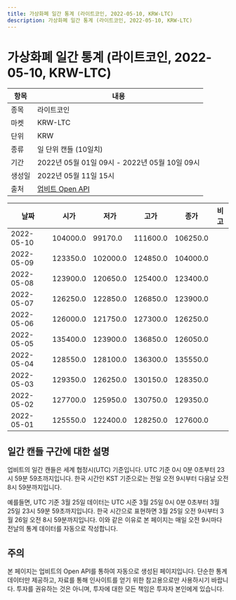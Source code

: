 ```yaml
---
title: 가상화폐 일간 통계 (라이트코인, 2022-05-10, KRW-LTC)
description: 가상화폐 일간 통계 (라이트코인, 2022-05-10, KRW-LTC)
---
```



가상화폐 일간 통계 (라이트코인, 2022-05-10, KRW-LTC)
===

|항목|내용|
|--|--|
|종목|라이트코인|
|마켓|KRW-LTC|
|단위|KRW|
|종류|일 단위 캔들 (10일치)|
|기간|2022년 05월 01일 09시 - 2022년 05월 10일 09시|
|생성일|2022년 05월 11일 15시|
|출처|[업비트 Open API](https://docs.upbit.com)|


|날짜|시가|저가|고가|종가|비고|
|--|--|--|--|--|--|
|2022-05-10|104000.0|99170.0|111600.0|106250.0|    |
|2022-05-09|123350.0|102000.0|124850.0|104000.0|    |
|2022-05-08|123900.0|120650.0|125400.0|123400.0|    |
|2022-05-07|126250.0|122850.0|126850.0|123900.0|    |
|2022-05-06|126000.0|121750.0|127300.0|126250.0|    |
|2022-05-05|135400.0|123900.0|136850.0|126050.0|    |
|2022-05-04|128550.0|128100.0|136300.0|135550.0|    |
|2022-05-03|129350.0|126250.0|130150.0|128350.0|    |
|2022-05-02|127700.0|125950.0|130750.0|129350.0|    |
|2022-05-01|125550.0|122400.0|128250.0|127600.0|    |


일간 캔들 구간에 대한 설명
---


업비트의 일간 캔들은 세계 협정시(UTC) 기준입니다. 
UTC 기준 0시 0분 0초부터 23시 59분 59초까지입니다. 
한국 시간인 KST 기준으로는 전일 오전 9시부터 다음날 오전 8시 59분까지입니다. 


예를들면, UTC 기준 3월 25일 데이터는 UTC 시준 3월 25일 0시 0분 0초부터 3월 25일 23시 59분 59초까지입니다. 
한국 시간으로 표현하면 3월 25일 오전 9시부터 3월 26일 오전 8시 59분까지입니다. 
이와 같은 이유로 본 페이지는 매일 오전 9시마다 전날의 통계 데이터를 자동으로 작성합니다. 


주의
---


본 페이지는 업비트의 Open API를 통하여 자동으로 생성된 페이지입니다. 
단순한 통계 데이터만 제공하고, 자료를 통해 인사이트를 얻기 위한 참고용으로만 사용하시기 바랍니다. 
투자를 권유하는 것은 아니며, 투자에 대한 모든 책임은 투자자 본인에게 있습니다. 
